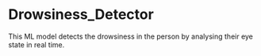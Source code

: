# Drowsiness_Detector
This ML model detects the drowsiness in the person by analysing their eye state in real time.
